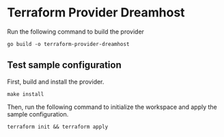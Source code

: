 # Terraform Provider Dreamhost

Run the following command to build the provider

```shell
go build -o terraform-provider-dreamhost
```

## Test sample configuration

First, build and install the provider.

```shell
make install
```

Then, run the following command to initialize the workspace and apply the sample configuration.

```shell
terraform init && terraform apply
```